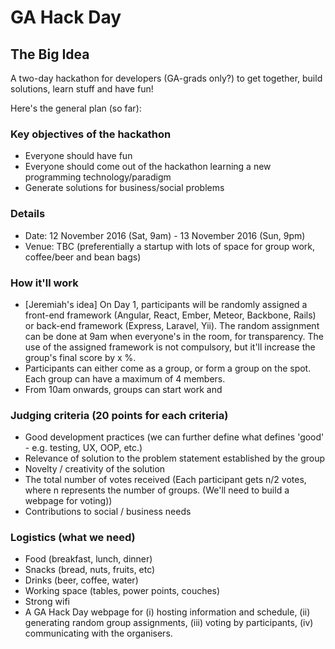 # GA Hack Day

## The Big Idea
A two-day hackathon for developers (GA-grads only?) to get together, build solutions, learn stuff and have fun!

Here's the general plan (so far):

### Key objectives of the hackathon
* Everyone should have fun
* Everyone should come out of the hackathon learning a new programming technology/paradigm
* Generate solutions for business/social problems

### Details
* Date: 12 November 2016 (Sat, 9am) - 13 November 2016 (Sun, 9pm)
* Venue: TBC (preferentially a startup with lots of space for group work, coffee/beer and bean bags)

### How it'll work
* [Jeremiah's idea] On Day 1, participants will be randomly assigned a front-end framework (Angular, React, Ember, Meteor, Backbone, Rails) or back-end framework (Express, Laravel, Yii). The random assignment can be done at 9am when everyone's in the room, for transparency. The use of the assigned framework is not compulsory, but it'll increase the group's final score by x %.
* Participants can either come as a group, or form a group on the spot. Each group can have a maximum of 4 members.
* From 10am onwards, groups can start work and

### Judging criteria (20 points for each criteria)
* Good development practices (we can further define what defines 'good' - e.g. testing, UX, OOP, etc.)
* Relevance of solution to the problem statement established by the group
* Novelty / creativity of the solution
* The total number of votes received (Each participant gets n/2 votes, where n represents the number of groups. (We'll need to build a webpage for voting))
* Contributions to social / business needs

### Logistics (what we need)
* Food (breakfast, lunch, dinner)
* Snacks (bread, nuts, fruits, etc)
* Drinks (beer, coffee, water)
* Working space (tables, power points, couches)
* Strong wifi
* A GA Hack Day webpage for (i) hosting information and schedule, (ii) generating random group assignments, (iii) voting by participants, (iv) communicating with the organisers.

